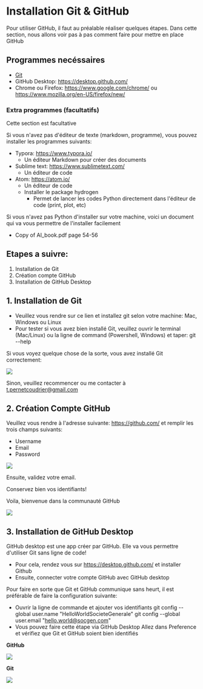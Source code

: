 # Installation Git & GitHub

Pour utiliser GitHub, il faut au préalable réaliser quelques étapes. Dans cette section, nous allons voir pas à pas comment faire pour mettre en place GitHub

## Programmes necéssaires

* [Git](https://git-scm.com/downloads)
* GitHub Desktop: https://desktop.github.com/
* Chrome ou Firefox: https://www.google.com/chrome/ ou https://www.mozilla.org/en-US/firefox/new/

### Extra programmes (facultatifs)

Cette section est facultative

Si vous n'avez pas d'éditeur de texte (markdown, programme), vous pouvez installer les programmes suivants:
* Typora: https://www.typora.io/
  * Un éditeur Markdown pour créer des documents 
* Sublime text: https://www.sublimetext.com/
  * Un éditeur de code
* Atom: https://atom.io/
  * Un éditeur de code
  * Installer le package hydrogen
    * Permet de lancer les codes Python directement dans l'éditeur de code (print, plot, etc)

Si vous n'avez pas Python d'installer sur votre machine, voici un document qui va vous permettre de l'installer facilement
* Copy of AI_book.pdf page 54-56

## Etapes a suivre:

1. Installation de Git
2. Création compte GitHub
3. Installation de GitHub Desktop

## 1. Installation de Git
* Veuillez vous rendre sur ce lien  et installez git selon votre machine: Mac, Windows ou Linux
* Pour tester si vous avez bien installé Git, veuillez ouvrir le terminal (Mac/Linux) ou la ligne de command (Powershell, Windows) et taper:
git --help

Si vous voyez quelque chose de la sorte, vous avez installé Git correctement:

![](https://drive.google.com/uc?export=view&id=1HwUlw3Ue5yNihIiD_ALJkGwI6a8kpBoL)

Sinon, veuillez recommencer ou me contacter à t.pernetcoudrier@gmail.com

## 2. Création Compte GitHub

Veuillez vous rendre à l'adresse suivante: https://github.com/ et remplir les trois champs suivants:
* Username
* Email
* Password

![](https://drive.google.com/uc?export=view&id=1JPZJPhbCUp74Zr_W3pBMYUUA3kONXg2d)

Ensuite, validez votre email. 

Conservez bien vos identifiants!

Voila, bienvenue dans la communauté GitHub

![](https://miro.medium.com/max/2100/1*70aOJ1osE9C8cVZUkmH95g.png)

## 3. Installation de GitHub Desktop

GitHub desktop est une app créer par GitHub. Elle va vous permettre d'utiliser Git sans ligne de code! 

* Pour cela, rendez vous sur https://desktop.github.com/ et installer Github
* Ensuite, connecter votre compte GitHub avec GitHub desktop

Pour faire en sorte que Git et GitHub communique sans heurt, il est préférable de faire la configuration suivante:
* Ouvrir la ligne de commande et ajouter vos identifiants
git config --global user.name "HelloWorldSocieteGenerale"
git config --global user.email "hello.world@socgen.com"
* Vous pouvez faire cette étape via GitHub Desktop
Allez dans Preference et vérifiez que Git et GitHub soient bien identifiés

**GitHub**

![](https://drive.google.com/uc?export=view&id=1c48RQePl7FMoSNxL05EeSCZ3GrM__9o3)

**Git**

![](https://drive.google.com/uc?export=view&id=1uk9peBcC5d229wy7tPAviaMFC4Xjy1kH)